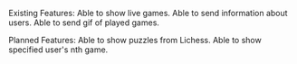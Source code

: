 Existing Features:
	Able to show live games.
	Able to send information about users.
	Able to send gif of played games.

Planned Features:
	Able to show puzzles from Lichess.
	Able to show specified user's nth game.